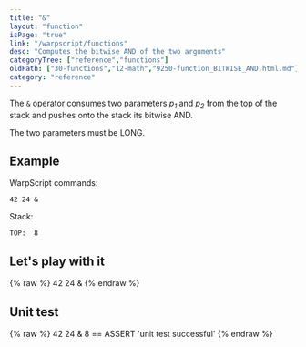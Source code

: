 ```yaml
---
title: "&"
layout: "function"
isPage: "true"
link: "/warpscript/functions"
desc: "Computes the bitwise AND of the two arguments"
categoryTree: ["reference","functions"]
oldPath: ["30-functions","12-math","9250-function_BITWISE_AND.html.md"]
category: "reference"
---
```

 

The `&` operator consumes two parameters *p<sub>1</sub>* and *p<sub>2</sub>* from the top of the stack 
and pushes onto the stack its bitwise AND.

The two parameters must be LONG.


## Example ##

WarpScript commands:

    42 24 & 

Stack: 

    TOP:  8

## Let's play with it ##

{% raw %}
<warp10-warpscript-widget backend="{{backend}}"  exec-endpoint="{{execEndpoint}}">42 24 & 
</warp10-warpscript-widget>
{% endraw %}    


## Unit test ##

{% raw %}
<warp10-warpscript-widget backend="{{backend}}"  exec-endpoint="{{execEndpoint}}">42 24 & 
8 == ASSERT
'unit test successful'
</warp10-warpscript-widget>
{% endraw %}        
